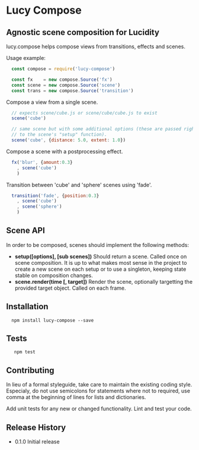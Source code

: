 # Lucy Compose

## Agnostic scene composition for Lucidity

lucy.compose helps compose views from transitions, effects and scenes.

Usage example:

```js
  const compose = require('lucy-compose')

  const fx    = new compose.Source('fx')
  const scene = new compose.Source('scene')
  const trans = new compose.Source('transition')
```

Compose a view from a single scene.

```js
  // expects scene/cube.js or scene/cube/cube.js to exist
  scene('cube')

  // same scene but with some additional options (these are passed right through
  // to the scene's "setup" function).
  scene('cube', {distance: 5.0, extent: 1.0})
```

Compose a scene with a postprocessing effect.

```js
  fx('blur', {amount:0.3}
    , scene('cube')
    )
```

Transition between 'cube' and 'sphere' scenes using 'fade'.
```js
  transition('fade', {position:0.3}
    , scene('cube')
    , scene('sphere')
    )
```
## Scene API

In order to be composed, scenes should implement the following methods:

   * **setup([options], [sub scenes])**
       Should return a scene. Called once on scene composition.
       It is up to what makes most sense in the project to create a new
       scene on each setup or to use a singleton, keeping state stable on
       composition changes.
   * **scene.render(time [, target])**
       Render the scene, optionally targetting the provided
       target object. Called on each frame.

## Installation

```shell
  npm install lucy-compose --save
```

## Tests

```shell
   npm test
```

## Contributing

In lieu of a formal styleguide, take care to maintain the existing coding style.
Especialy, do not use semicolons for statements where not to required, use comma
at the beginning of lines for lists and dictionaries.

Add unit tests for any new or changed functionality. Lint and test your code.

## Release History

* 0.1.0 Initial release
